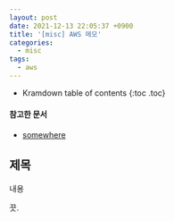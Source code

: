 ```yaml
---
layout: post
date: 2021-12-13 22:05:37 +0900
title: '[misc] AWS 메모'
categories:
  - misc
tags:
  - aws
---
```


* Kramdown table of contents
{:toc .toc}

#### 참고한 문서

- [somewhere](somewhere)

## 제목

내용

끗.
